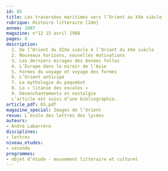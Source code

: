 ```yaml
---
id: 65
title: Les traversées maritimes vers l’Orient au XXe siècle
rubrique: Histoire littéraire [2de] 
annee: 1987
magazine: n°12 15 avril 1988
pages: 8
description: 
  1. De l’Orient du XIXe siècle à l’Orient du XXe siècle
  2. Nouveaux horizons, nouvelles motivations
  3. Les derniers mirages des Années folles
  4. L’Europe dans le miroir de l’Asie
  5. Formes du voyage et voyage des formes
  6. L’Orient anticipé
  7. La mythologie du paquebot
  8. La « litanie des escales »
  9. Désenchantements et nostalgie
  L’article est suivi d’une bibliographie.
article_pdf: 65.pdf
magazine_special: Images de l’Orient
revue: L’école des lettres des lycées
auteurs:
- André Labarrère
disciplines:
- lettres
niveau_etudes:
- seconde
programmes:
- objet d’étude - mouvement littéraire et culturel
---
```

